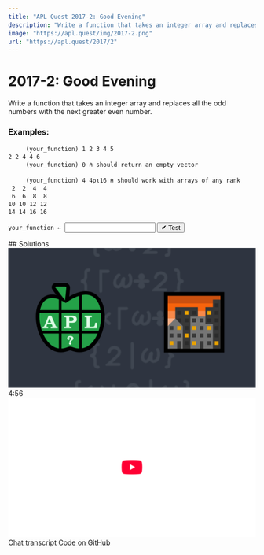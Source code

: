 ```yaml
---
title: "APL Quest 2017-2: Good Evening"
description: "Write a function that takes an integer array and replaces all the odd numbers with the next greater even number."
image: "https://apl.quest/img/2017-2.png"
url: "https://apl.quest/2017/2"
---
```


# <span class=s>2017-</span>2: Good Evening
Write a function that takes an integer array and replaces all the odd numbers with the next greater even number.

### Examples:

```APL
     (your_function) 1 2 3 4 5
2 2 4 4 6       
     (your_function) ⍬ ⍝ should return an empty vector      

     (your_function) 4 4⍴⍳16 ⍝ should work with arrays of any rank  
 2  2  4  4
 6  6  8  8
10 10 12 12
14 14 16 16
```


            
<div class="pdiv">
  <code onclick="p_Input.focus()">your_function ← </code><input id="p_Input" autocomplete="off" spellcheck="false" oninput="this.parentElement.querySelector`button`.disabled=false;localStorage.setItem(window.location.pathname,this.value)" onkeypress="subm(event)">
  <button onclick="alert$.next`Testing…`;submitSolution`p`" class="md-button md-button--primary">&#x2714; Test</button>
</div>
<p id="p_Output"></p>
## Solutions
<div onclick="play(this)" title="Video on YouTube" class="yt">
<img class="md-header--shadow" alt="Video Thumbnail" src="../../img/2017-2.png">
<time>4:56</time>
<img alt="YouTube" src="../../img/yt-big.png">
</div>
<a href="https://chat.stackexchange.com/transcript/52405?m=62397727#62397727" target="_blank" class="md-button md-button--primary">Chat transcript</a>
<a href="https://github.com/abrudz/apl_quest/tree/main/2017/2.apl" target="_blank" class="md-button md-button--primary right">Code on GitHub</a>

<script>
    testCases={"a":["1 2 3 4 5","4 4⍴⍳16","2 3⍴⍳6","⍳20","⍳?20"],"b":["4 4⍴⍳?10","0","(?4 4 4)⍴⍳?10","((?4)⍴?5)⍴⍳?25","¯3 ¯1 ¯4 1 5 9 2","127 32767+?100 100"],"f":"{⍵+2|⍵}"}
    p_Input.value=localStorage.getItem(window.location.pathname)
    play=e=>e.outerHTML=`<iframe class="md-header--shadow" src="https://www.youtube.com/embed/fg1Z0V33Er4?list=PLYKQVqyrAEj9wDIUyLDGtDAFTKY38BUMN&autoplay=1" title="<span class=s>2017-</span>2: Good Evening (APL Quest 2017-2)" frameborder="0" allow="accelerometer; autoplay; clipboard-write; encrypted-media; gyroscope; picture-in-picture; web-share" referrerpolicy="strict-origin-when-cross-origin" allowfullscreen></iframe>`
</script>
